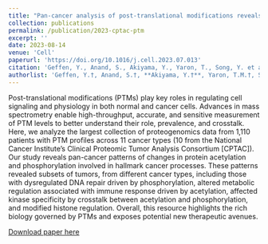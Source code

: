 ```yaml
---
title: "Pan-cancer analysis of post-translational modifications reveals shared patterns of protein regulation"
collection: publications
permalink: /publication/2023-cptac-ptm
excerpt: ''
date: 2023-08-14
venue: 'Cell'
paperurl: 'https://doi.org/10.1016/j.cell.2023.07.013'
citation: 'Geffen, Y., Anand, S., Akiyama, Y., Yaron, T., Song, Y. et al. Pan-cancer analysis of post-translational modifications reveals shared patterns of protein regulation. Cell (2023). https://doi.org/10.1016/j.cell.2023.07.013'
authorlist: 'Geffen, Y.†, Anand, S.†, **Akiyama, Y.†**, Yaron, T.M.†, Song, Y.†, Johnson, J.L., Govindan, A., Babur, Ö., Li, Y., Huntsman, E., Wang, L., Birger, C., Heiman, D.I., Zhang, Q., Miller, M., Maruvka, Y.E., Haradhvala, N.J., Calinawan, A., Belkin, S., Kerelsky, A., Clauser, K.R., Krug, K., Satpathy, S., Payne, S.H., Mani, D., Gillette, M.A., Dhanasekaran, S.M., Thiagarajan, M., Mesri, M., Rodriguez, H., Robles, A.I., Carr, S.A., Lazar, A.J., Aguet, F.\*, Cantley, L.C.\*, Ding, L.\*, Getz, G.\*'
---
```

Post-translational modifications (PTMs) play key roles in regulating cell signaling and physiology in both normal and cancer cells. Advances in mass spectrometry enable high-throughput, accurate, and sensitive measurement of PTM levels to better understand their role, prevalence, and crosstalk. Here, we analyze the largest collection of proteogenomics data from 1,110 patients with PTM profiles across 11 cancer types (10 from the National Cancer Institute’s Clinical Proteomic Tumor Analysis Consortium [CPTAC]). Our study reveals pan-cancer patterns of changes in protein acetylation and phosphorylation involved in hallmark cancer processes. These patterns revealed subsets of tumors, from different cancer types, including those with dysregulated DNA repair driven by phosphorylation, altered metabolic regulation associated with immune response driven by acetylation, affected kinase specificity by crosstalk between acetylation and phosphorylation, and modified histone regulation. Overall, this resource highlights the rich biology governed by PTMs and exposes potential new therapeutic avenues.

[Download paper here](http://yoakiyama.github.io/files/publications/cptac-ptm-2023.pdf)
